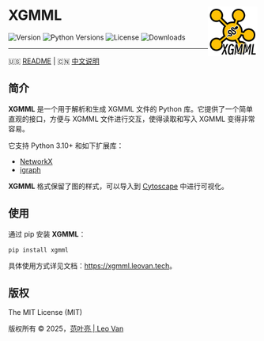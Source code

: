 # XGMML <img src="docs/images/logo.png" align="right" alt="logo" height="100" style="border: none; float: right; height: 100px;" />
![Version](https://img.shields.io/pypi/v/xgmml)
![Python Versions](https://img.shields.io/pypi/pyversions/xgmml)
![License](https://img.shields.io/pypi/l/xgmml)
![Downloads](https://img.shields.io/pypi/dm/xgmml)

---

🇺🇸 [README](README.md) | 🇨🇳 [中文说明](README.zh.md)

## 简介

**XGMML** 是一个用于解析和生成 XGMML 文件的 Python 库。它提供了一个简单直观的接口，方便与 XGMML 文件进行交互，使得读取和写入 XGMML 变得非常容易。

它支持 Python 3.10+ 和如下扩展库：

- [NetworkX](https://networkx.org/)
- [igraph](https://igraph.org/)

**XGMML** 格式保留了图的样式，可以导入到 [Cytoscape](https://cytoscape.org/) 中进行可视化。

## 使用

通过 pip 安装 **XGMML**：

```
pip install xgmml
```

具体使用方式详见文档：<https://xgmml.leovan.tech>。

## 版权

The MIT License (MIT)

版权所有 &copy; 2025，<a href="https://leovan.me" target="_blank">范叶亮 | Leo Van</a>
